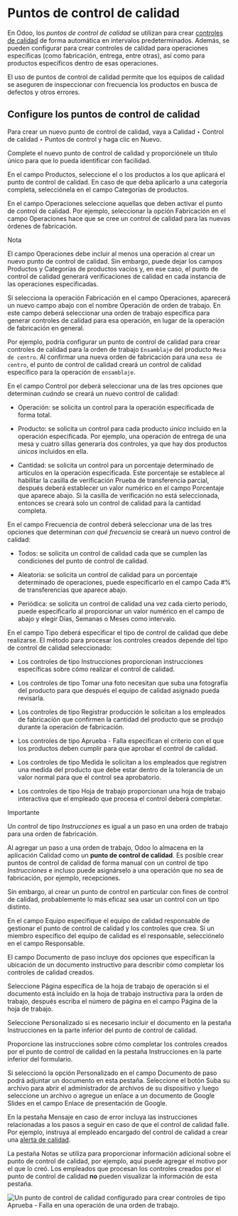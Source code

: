 # Puntos de control de calidad

En Odoo, los _puntos de control de calidad_ se utilizan para crear [controles
de calidad](quality_checks.html) de forma automática en intervalos
predeterminados. Además, se pueden configurar para crear controles de calidad
para operaciones específicas (como fabricación, entrega, entre otras), así
como para productos específicos dentro de esas operaciones.

El uso de puntos de control de calidad permite que los equipos de calidad se
aseguren de inspeccionar con frecuencia los productos en busca de defectos y
otros errores.

## Configure los puntos de control de calidad

Para crear un nuevo punto de control de calidad, vaya a Calidad ‣ Control de
calidad ‣ Puntos de control y haga clic en Nuevo.

Complete el nuevo punto de control de calidad y proporciónele un título único
para que lo pueda identificar con facilidad.

En el campo Productos, seleccione el o los productos a los que aplicará el
punto de control de calidad. En caso de que deba aplicarlo a una categoría
completa, selecciónela en el campo Categorías de productos.

En el campo Operaciones seleccione aquellas que deben activar el punto de
control de calidad. Por ejemplo, seleccionar la opción Fabricación en el campo
Operaciones hace que se cree un control de calidad para las nuevas órdenes de
fabricación.

Nota

El campo Operaciones debe incluir al menos una operación al crear un nuevo
punto de control de calidad. Sin embargo, puede dejar los campos Productos y
Categorías de productos vacíos y, en ese caso, el punto de control de calidad
generará verificaciones de calidad en cada instancia de las operaciones
especificadas.

Si selecciona la operación Fabricación en el campo Operaciones, aparecerá un
nuevo campo abajo con el nombre Operación de orden de trabajo. En este campo
deberá seleccionar una orden de trabajo específica para generar controles de
calidad para esa operación, en lugar de la operación de fabricación en
general.

Por ejemplo, podría configurar un punto de control de calidad para crear
controles de calidad para la orden de trabajo `Ensamblaje` del producto `Mesa
de centro`. Al confirmar una nueva orden de fabricación para una `mesa de
centro`, el punto de control de calidad creará un control de calidad
específico para la operación de `ensamblaje`.

En el campo Control por deberá seleccionar una de las tres opciones que
determinan _cuándo_ se creará un nuevo control de calidad:

  * Operación: se solicita un control para la operación especificada de forma total.

  * Producto: se solicita un control para cada producto _único_ incluido en la operación especificada. Por ejemplo, una operación de entrega de una mesa y cuatro sillas generaría dos controles, ya que hay dos productos _únicos_ incluidos en ella.

  * Cantidad: se solicita un control para un porcentaje determinado de artículos en la operación especificada. Este porcentaje se establece al habilitar la casilla de verificación Prueba de transferencia parcial, después deberá establecer un valor numérico en el campo Porcentaje que aparece abajo. Si la casilla de verificación no está seleccionada, entonces se creará solo un control de calidad para la cantidad completa.

En el campo Frecuencia de control deberá seleccionar una de las tres opciones
que determinan _con qué frecuencia_ se creará un nuevo control de calidad:

  * Todos: se solicita un control de calidad cada que se cumplen las condiciones del punto de control de calidad.

  * Aleatoria: se solicita un control de calidad para un porcentaje determinado de operaciones, puede especificarlo en el campo Cada #% de transferencias que aparece abajo.

  * Periódica: se solicita un control de calidad una vez cada cierto periodo, puede especificarlo al proporcionar un valor numérico en el campo de abajo y elegir Días, Semanas o Meses como intervalo.

En el campo Tipo deberá especificar el tipo de control de calidad que debe
realizarse. El método para procesar los controles creados depende del tipo de
control de calidad seleccionado:

  * Los controles de tipo Instrucciones proporcionan instrucciones específicas sobre cómo realizar el control de calidad.

  * Los controles de tipo Tomar una foto necesitan que suba una fotografía del producto para que después el equipo de calidad asignado pueda revisarla.

  * Los controles de tipo Registrar producción le solicitan a los empleados de fabricación que confirmen la cantidad del producto que se produjo durante la operación de fabricación.

  * Los controles de tipo Aprueba - Falla especifican el criterio con el que los productos deben cumplir para que aprobar el control de calidad.

  * Los controles de tipo Medida le solicitan a los empleados que registren una medida del producto que debe estar dentro de la tolerancia de un valor normal para que el control sea aprobatorio.

  * Los controles de tipo Hoja de trabajo proporcionan una hoja de trabajo interactiva que el empleado que procesa el control deberá completar.

Importante

Un control de tipo _Instrucciones_ es igual a un paso en una orden de trabajo
para una orden de fabricación.

Al agregar un paso a una orden de trabajo, Odoo lo almacena en la aplicación
Calidad como un **punto de control de calidad**. Es posible crear puntos de
control de calidad de forma manual con un control de tipo _Instrucciones_ e
incluso puede asignárselo a una operación que no sea de fabricación, por
ejemplo, recepciones.

Sin embargo, al crear un punto de control en particular con fines de control
de calidad, probablemente lo más eficaz sea usar un control con un tipo
distinto.

En el campo Equipo especifique el equipo de calidad responsable de gestionar
el punto de control de calidad y los controles que crea. Si un miembro
específico del equipo de calidad es el responsable, selecciónelo en el campo
Responsable.

El campo Documento de paso incluye dos opciones que especifican la ubicación
de un documento instructivo para describir cómo completar los controles de
calidad creados.

Seleccione Página específica de la hoja de trabajo de operación si el
documento está incluido en la hoja de trabajo instructiva para la orden de
trabajo, después escriba el número de página en el campo Página de la hoja de
trabajo.

Seleccione Personalizado si es necesario incluir el documento en la pestaña
Instrucciones en la parte inferior del punto de control de calidad.

Proporcione las instrucciones sobre cómo completar los controles creados por
el punto de control de calidad en la pestaña Instrucciones en la parte
inferior del formulario.

Si seleccionó la opción Personalizado en el campo Documento de paso podrá
adjuntar un documento en esta pestaña. Seleccione el botón Suba su archivo
para abrir el administrador de archivos de su dispositivo y luego seleccione
un archivo o agregue un enlace a un documento de Google Slides en el campo
Enlace de presentación de Google.

En la pestaña Mensaje en caso de error incluya las instrucciones relacionadas
a los pasos a seguir en caso de que el control de calidad falle. Por ejemplo,
instruya al empleado encargado del control de calidad a crear una [alerta de
calidad](quality_alerts.html).

La pestaña Notas se utiliza para proporcionar información adicional sobre el
punto de control de calidad, por ejemplo, aquí puede agregar el motivo por el
que lo creó. Los empleados que procesan los controles creados por el punto de
control de calidad **no** pueden visualizar la información de esta pestaña.

![Un punto de control de calidad configurado para crear controles de tipo
Aprueba - Falla en una operación de una orden de trabajo.
](../../../../_images/qcp-form1.png)

